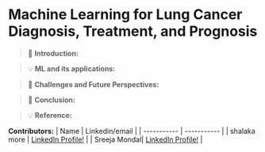 # Machine Learning for Lung Cancer Diagnosis, Treatment, and Prognosis

> :memo: **Introduction:**

>  :bulb: **ML and its applications:**

> :memo: **Challenges and Future Perspectives:**

> :memo: **Conclusion:**



> :bulb: **Reference:** 

**Contributors:**
| Name      | Linkedin/email |
| ----------- | ----------- |
| shalaka more | <a href="https://www.linkedin.com/in/shalaka-more-03277913b/" target="_blank">	LinkedIn Profile!</a>  |
| Sreeja Mondal|  <a href="https://www.markdownguide.org" target="_blank">	LinkedIn Profile!</a> |

